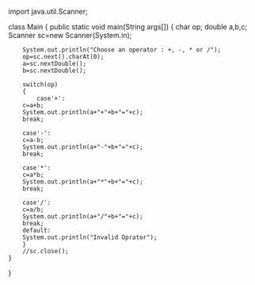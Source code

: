 import java.util.Scanner;

class Main
{
    public static void main(String args[])
    {
        char op;
        double a,b,c;
        Scanner sc=new Scanner(System.in);
        

        System.out.println("Choose an operator : +, -, * or /");
        op=sc.next().charAt(0);
        a=sc.nextDouble();
        b=sc.nextDouble();

        switch(op)
        {
            case'+':
        c=a+b;
        System.out.println(a+"+"+b+"="+c);
        break;

        case'-':
        c=a-b;
        System.out.println(a+"-"+b+"="+c);
        break;

        case'*':
        c=a*b;
        System.out.println(a+"*"+b+"="+c);
        break;

        case'/':
        c=a/b;
        System.out.println(a+"/"+b+"="+c);
        break;
        default:
        System.out.println("Invalid Oprator");
        }
        //sc.close();
    }
}
